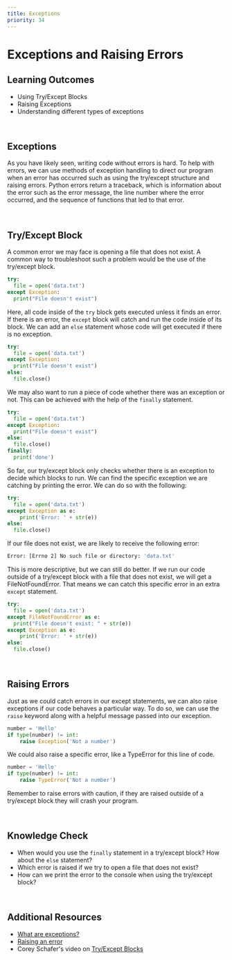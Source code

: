 ```yaml
---
title: Exceptions
priority: 34
---
```


# Exceptions and Raising Errors

## Learning Outcomes

- Using Try/Except Blocks
- Raising Exceptions
- Understanding different types of exceptions

<br>

## Exceptions

As you have likely seen, writing code without errors is hard. To help with errors, we can use methods of exception handling to direct our program when an error has occurred such as using the try/except structure and raising errors. Python errors return a traceback, which is information about the error such as the error message, the line number where the error occurred, and the sequence of functions that led to that error.

<br>

## Try/Except Block

A common error we may face is opening a file that does not exist. A common way to troubleshoot such a problem would be the use of the try/except block.

```py
try:
  file = open('data.txt')
except Exception:
  print("File doesn't exist")
```

Here, all code inside of the `try` block gets executed unless it finds an error. If there is an error, the `except` block will catch and run the code inside of its block. We can add an `else` statement whose code will get executed if there is no exception.

```py
try:
  file = open('data.txt')
except Exception:
  print("File doesn't exist")
else:
  file.close()
```

We may also want to run a piece of code whether there was an exception or not. This can be achieved with the help of the `finally` statement.

```py
try:
  file = open('data.txt')
except Exception:
  print("File doesn't exist")
else:
  file.close()
finally:
  print('done')
```

So far, our try/except block only checks whether there is an exception to decide which blocks to run. We can find the specific exception we are catching by printing the error. We can do so with the following:

```py
try:
  file = open('data.txt')
except Exception as e:
    print('Error: ' + str(e))
else:
  file.close()
```

If our file does not exist, we are likely to receive the following error:

```bash
Error: [Errno 2] No such file or directory: 'data.txt'
```

This is more descriptive, but we can still do better. If we run our code outside of a try/except block with a file that does not exist, we will get a FileNotFoundError. That means we can catch this specific error in an extra `except` statement.

```py
try:
  file = open('data.txt')
except FileNotFoundError as e:
  print("File doesn't exist: " + str(e))
except Exception as e:
    print('Error: ' + str(e))
else:
  file.close()
```

<br>

## Raising Errors

Just as we could catch errors in our except statements, we can also raise exceptions if our code behaves a particular way. To do so, we can use the `raise` keyword along with a helpful message passed into our exception.

```py
number = 'Hello'
if type(number) != int:
    raise Exception('Not a number')
```

We could also raise a specific error, like a TypeError for this line of code.

```py
number = 'Hello'
if type(number) != int:
    raise TypeError('Not a number')
```

Remember to raise errors with caution, if they are raised outside of a try/except block they will crash your program.

<br>

## Knowledge Check

- When would you use the `finally` statement in a try/except block? How about the `else` statement?
- Which error is raised if we try to open a file that does not exist?
- How can we print the error to the console when using the try/except block?

<br>

## Additional Resources

- [What are exceptions?](https://book.pythontips.com/en/latest/exceptions.html)
- [Raising an error](https://www.w3schools.com/python/gloss_python_raise.asp)
- Corey Schafer's video on [Try/Except Blocks](https://www.youtube.com/watch?v=NIWwJbo-9_8)
